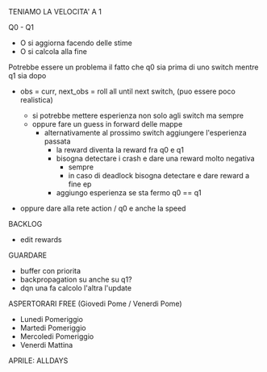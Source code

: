 TENIAMO LA VELOCITA' A 1

Q0 - Q1
- O si aggiorna facendo delle stime
- O si calcola alla fine


Potrebbe essere un problema il fatto che q0 sia prima di uno switch mentre q1 sia dopo
- obs = curr, next_obs = roll all until next switch, (puo essere poco realistica)

    - si potrebbe mettere esperienza non solo agli switch ma sempre
    - oppure fare un guess in forward delle mappe
        - alternativamente al prossimo switch aggiungere l'esperienza passata
            - la reward diventa la reward fra q0 e q1
            - bisogna detectare i crash e dare una reward molto negativa
                - sempre
                - in caso di deadlock bisogna detectare e dare reward a fine ep
            - aggiungo esperienza se sta fermo q0 == q1

- oppure dare alla rete action / q0 e anche la speed

BACKLOG
- edit rewards

GUARDARE
- buffer con priorita
- backpropagation su anche su q1?
- dqn una fa calcolo l'altra l'update


ASPERTORARI
FREE (Giovedi Pome / Venerdi Pome)
- Lunedi Pomeriggio
- Martedi Pomeriggio
- Mercoledi Pomeriggio
- Venerdi Mattina

APRILE:
ALLDAYS